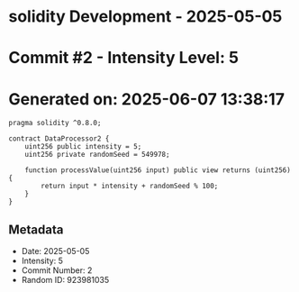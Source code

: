 ﻿# solidity Development - 2025-05-05
# Commit #2 - Intensity Level: 5
# Generated on: 2025-06-07 13:38:17
```solidity
pragma solidity ^0.8.0;

contract DataProcessor2 {
    uint256 public intensity = 5;
    uint256 private randomSeed = 549978;

    function processValue(uint256 input) public view returns (uint256) {
        return input * intensity + randomSeed % 100;
    }
}
```
## Metadata
- Date: 2025-05-05
- Intensity: 5
- Commit Number: 2
- Random ID: 923981035
